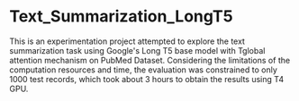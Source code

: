 # Text_Summarization_LongT5
This is an experimentation project attempted to explore the text summarization task using Google's Long T5 base model with Tglobal attention mechanism on PubMed Dataset. Considering the limitations of the computation resources and time, the evaluation was constrained to only 1000 test records, which took about 3 hours to obtain the results using T4 GPU. 
